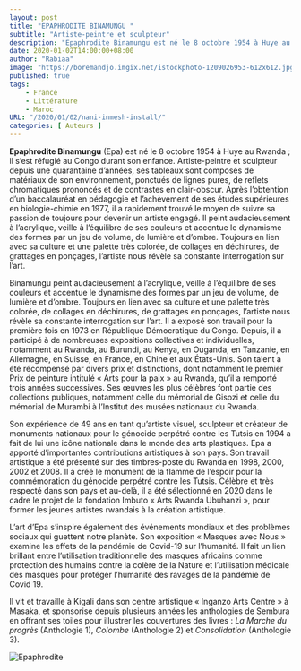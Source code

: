 ```yaml
---
layout: post 
title: "EPAPHRODITE BINAMUNGU "
subtitle: "Artiste-peintre et sculpteur"
description: "Epaphrodite Binamungu est né le 8 octobre 1954 à Huye au Rwanda. Artiste-peintre et sculpteur depuis une quarantaine d’années, ses tableaux sont composés de matériaux de son environnement, ponctués de lignes pures, de reflets chromatiques prononcés et de contrastes en clair-obscur. "
date: 2020-01-02T14:00:00+08:00
author: "Rabiaa"
image: "https://boremandjo.imgix.net/istockphoto-1209026953-612x612.jpg"
published: true
tags:
    - France 
    - Littérature
    - Maroc
URL: "/2020/01/02/nani-inmesh-install/"
categories: [ Auteurs ]
---
```


**Epaphrodite Binamungu** (Epa) est né le 8 octobre 1954 à Huye au Rwanda ; il s’est réfugié au Congo durant son enfance. Artiste-peintre et sculpteur depuis une quarantaine d’années, ses tableaux sont composés de matériaux de son environnement, ponctués de lignes pures, de reflets chromatiques prononcés et de contrastes en clair-obscur. Après l’obtention d’un baccalauréat en pédagogie et l’achèvement de ses études supérieures en biologie-chimie en 1977, il a rapidement trouvé le moyen de suivre sa passion de toujours pour devenir un artiste engagé. Il peint audacieusement à l’acrylique, veille à l’équilibre de ses couleurs et accentue le dynamisme des formes par un jeu de volume, de lumière et d’ombre. Toujours en lien avec sa culture et une palette très colorée, de collages en déchirures, de grattages en ponçages, l’artiste nous révèle sa constante interrogation sur l’art.

Binamungu peint audacieusement à l’acrylique, veille à l’équilibre de ses couleurs et accentue le dynamisme des formes par un jeu de volume, de lumière et d’ombre. Toujours en lien avec sa culture et une palette très colorée, de collages en déchirures, de grattages en ponçages, l’artiste nous révèle sa constante interrogation sur l’art. Il a exposé son travail pour la première fois en 1973 en République Démocratique du Congo. Depuis, il a participé à de nombreuses expositions collectives et individuelles, notamment au Rwanda, au Burundi, au Kenya, en Ouganda, en Tanzanie, en Allemagne, en Suisse, en France, en Chine et aux États-Unis. Son talent a été récompensé par divers prix et distinctions, dont notamment le premier Prix de peinture intitulé « Arts pour la paix » au Rwanda, qu’il a remporté trois années successives. Ses œuvres les plus célèbres font partie des collections publiques, notamment celle du mémorial de Gisozi et celle du mémorial de Murambi à l’Institut des musées nationaux du Rwanda.


Son expérience de 49 ans en tant qu’artiste visuel, sculpteur et créateur de monuments nationaux pour le génocide perpétré contre les Tutsis en 1994 a fait de lui une icône nationale dans le monde des arts plastiques. Epa a apporté d’importantes contributions artistiques à son pays. Son travail artistique a été présenté sur des timbres-poste du Rwanda en 1998, 2000, 2002 et 2008. Il a créé le monument de la flamme de l’espoir pour la commémoration du génocide perpétré contre les Tutsis. Célèbre et très respecté dans son pays et au-delà, il a été sélectionné en 2020 dans le cadre le projet de la fondation Imbuto « Arts Rwanda Ubuhanzi », pour former les jeunes artistes rwandais à la création artistique.

L’art d’Epa s’inspire également des événements mondiaux et des problèmes sociaux qui guettent notre planète. Son exposition « Masques avec Nous » examine les effets de la pandémie de Covid-19 sur l’humanité. Il fait un lien brillant entre l’utilisation traditionnelle des masques africains comme protection des humains contre la colère de la Nature et l’utilisation médicale des masques pour protéger l’humanité des ravages de la pandémie de Covid 19.

Il vit et travaille à Kigali dans son centre artistique « Inganzo Arts Centre » à Masaka, et sponsorise depuis plusieurs années les anthologies de Sembura en offrant ses toiles pour illustrer les couvertures des livres : *La Marche du progrès* (Anthologie 1), *Colombe* (Anthologie 2) et *Consolidation* (Anthologie 3).  


![Epaphrodite](https://boremandjo.imgix.net/Epaphrodite%20Binamungu.PNG)